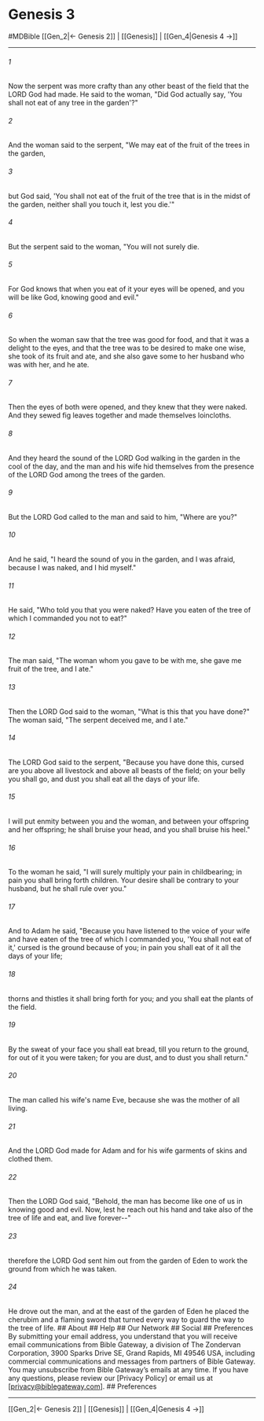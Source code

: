 # Genesis 3
#MDBible
[[Gen_2|← Genesis 2]] | [[Genesis]] | [[Gen_4|Genesis 4 →]]

***


###### 1 
Now the serpent was more crafty than any other beast of the field that the LORD God had made. He said to the woman, "Did God actually say, 'You shall not eat of any tree in the garden'?" 

###### 2 
And the woman said to the serpent, "We may eat of the fruit of the trees in the garden, 

###### 3 
but God said, 'You shall not eat of the fruit of the tree that is in the midst of the garden, neither shall you touch it, lest you die.'" 

###### 4 
But the serpent said to the woman, "You will not surely die. 

###### 5 
For God knows that when you eat of it your eyes will be opened, and you will be like God, knowing good and evil." 

###### 6 
So when the woman saw that the tree was good for food, and that it was a delight to the eyes, and that the tree was to be desired to make one wise, she took of its fruit and ate, and she also gave some to her husband who was with her, and he ate. 

###### 7 
Then the eyes of both were opened, and they knew that they were naked. And they sewed fig leaves together and made themselves loincloths. 

###### 8 
And they heard the sound of the LORD God walking in the garden in the cool of the day, and the man and his wife hid themselves from the presence of the LORD God among the trees of the garden. 

###### 9 
But the LORD God called to the man and said to him, "Where are you?" 

###### 10 
And he said, "I heard the sound of you in the garden, and I was afraid, because I was naked, and I hid myself." 

###### 11 
He said, "Who told you that you were naked? Have you eaten of the tree of which I commanded you not to eat?" 

###### 12 
The man said, "The woman whom you gave to be with me, she gave me fruit of the tree, and I ate." 

###### 13 
Then the LORD God said to the woman, "What is this that you have done?" The woman said, "The serpent deceived me, and I ate." 

###### 14 
The LORD God said to the serpent, "Because you have done this, cursed are you above all livestock and above all beasts of the field; on your belly you shall go, and dust you shall eat all the days of your life. 

###### 15 
I will put enmity between you and the woman, and between your offspring and her offspring; he shall bruise your head, and you shall bruise his heel." 

###### 16 
To the woman he said, "I will surely multiply your pain in childbearing; in pain you shall bring forth children. Your desire shall be contrary to your husband, but he shall rule over you." 

###### 17 
And to Adam he said, "Because you have listened to the voice of your wife and have eaten of the tree of which I commanded you, 'You shall not eat of it,' cursed is the ground because of you; in pain you shall eat of it all the days of your life; 

###### 18 
thorns and thistles it shall bring forth for you; and you shall eat the plants of the field. 

###### 19 
By the sweat of your face you shall eat bread, till you return to the ground, for out of it you were taken; for you are dust, and to dust you shall return." 

###### 20 
The man called his wife's name Eve, because she was the mother of all living. 

###### 21 
And the LORD God made for Adam and for his wife garments of skins and clothed them. 

###### 22 
Then the LORD God said, "Behold, the man has become like one of us in knowing good and evil. Now, lest he reach out his hand and take also of the tree of life and eat, and live forever--" 

###### 23 
therefore the LORD God sent him out from the garden of Eden to work the ground from which he was taken. 

###### 24 
He drove out the man, and at the east of the garden of Eden he placed the cherubim and a flaming sword that turned every way to guard the way to the tree of life. ## About ## Help ## Our Network ## Social ## Preferences By submitting your email address, you understand that you will receive email communications from Bible Gateway, a division of The Zondervan Corporation, 3900 Sparks Drive SE, Grand Rapids, MI 49546 USA, including commercial communications and messages from partners of Bible Gateway. You may unsubscribe from Bible Gateway&rsquo;s emails at any time. If you have any questions, please review our [Privacy Policy] or email us at [privacy@biblegateway.com]. ## Preferences

***

[[Gen_2|← Genesis 2]] | [[Genesis]] | [[Gen_4|Genesis 4 →]]
